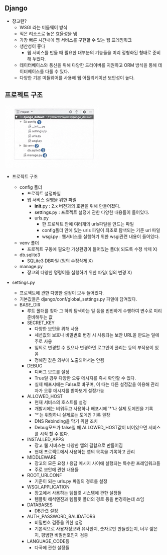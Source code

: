 ## Django
* 장고란?
    * WSGI 라는 미들웨어 방식
    * 적은 리소스로 높은 효율성을 냄
    * 가장 빠른 시간내에 웹 서비스를 구현할 수 있는 웹 프레임워크
    * 생산성이 좋다
        * 웹 서비스를 만들 때 필요한 대부분의 기능들을 미리 정형화된 형태로 준비해 두었다.
    * 데이터베이스와 통신을 위해 다양한 드라이버를 지원하고 ORM 방식을 통해 데이터베이스를 다룰 수 있다.
    * 다양한 기본 미들웨어를 사용해 웹 어플리케이션 보안성이 높다.

## 프로젝트 구조
<img src="django_structure.jpg"  width="300" height="200"> 

* 프로젝트 구조
    * config 폴더
        * 프로젝트 설정파일
        * 웹 서비스 실행을 위한 파일
            * __init__.py : 2.x 버전과의 호환을 위해 만들어졌다.
            * settings.py : 프로젝트 설정에 관한 다양한 내용들이 들어있다.
            * urls.py
                * 한 프로젝트 안에 여러개의 urls파일을 만드는 파일
                * config폴더 안에 있는 urls 파일이 최초로 탐색되는 기준 url 파일
                * wsgi.py : 웹서비스를 실행하기 위한 wsgi관련 내용이 들어있다.
    * venv 폴더 
         * 프로젝트 구동에 필요한 가상환경이 들어있는 폴더( 되도록 수정 삭제 X)
    * db.sqlite3 
        * SQLite3 DB파일 (임의 수정삭제 X)
    * manage.py
        * 장고의 다양한 명령어를 실행하기 위한 파일( 임의 변경 X)

* settings.py
    * 프로젝트에 관한 다양한 설정이 모두 들어있다.
    * 기본값들은 django/conf/global_settings.py 파일에 담겨있다.
    * BASE_DIR
        * 루트 폴더를 찾아 그 하위 탐색하는 일 등을 빈번하게 수행하여 변수로 미리 준비해두는 값
        * SECRET_KEY
            * 다양한 보안을 위해 사용
            * 세션값의 보호나 비밀번호 변경 시 사용되는 보안 URL을 만드는 일에 주로 사용
            * 임의로 변경할 수 있으나 변경하면 로그인이 풀리는 등의 부작용이 있음
            * 정해진 값은 외부에 노출되어서는 안됨
        * DEBUG
            * 디버그 모드를 설정
            * True일 경우 다양한 오류 메시지를 즉시 확인할 수 있다.
            * 실제 배포시에는 False로 바꾸며, 이 때는 다른 설정값을 이용해 관리자가 오류 메시지를 받아보게 설정가능
        * ALLOWED_HOST
            * 현재 서비스의 호스트를 설정
            * 개발시에는 비워두고 사용하나 배포시에 '*'나 실제 도메인을 기록
            * '*'는 위험하니 실제로는 도메인 기록 권장
            * DNS Rebinding을 막기 위한 조치
            * Debug모드가 false일 때 ALLOWED_HOST값이 비어있으면 서비스를 시작 할 수 없다.
        * INSTALLED_APPS
            * 장고 웹 서비스는 다양한 앱의 결합으로 만들어짐
            * 현재 프로젝트에서 사용하는 앱의 목록을 기록하고 관리
        * MIDDLEWARE
            * 장고의 모든 요청 / 응답 메시지 사이에 실행되는 특수한 프레임워크들
            * 주로 보안에 관한 내용들
        * ROOT_URLCONF
            * 기준이 되는 urls.py 파일의 경로를 설정
        * WSGI_APPLICATION
            * 장고에서 사용하는 템플릿 시스템에 관한 설정들
            * 템플릿 해석엔진과 템플릿 폴더의 경로 등을 변경하는데 쓰임
        * DATABASES 
            * DB관련 설정
        * AUTH_PASSWORD_BALIDATORS
            * 비밀번호 검증을 위한 설정
            * 기본적으로 사용자정보와 유사한지, 숫자로만 만들었는지, 너무 짧은지, 평범한 비밀번호인지 검증
        * LANGUAGE_CODE등
            * 다국에 관한 설정들 
        